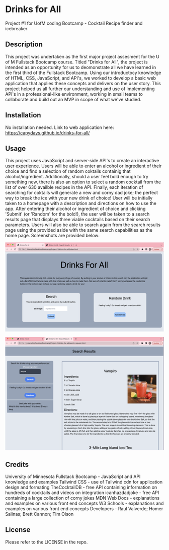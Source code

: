 # Drinks for All
Project #1 for UofM coding Bootcamp - Cocktail Recipe finder and icebreaker

## Description

This project was undertaken as the first major project assesment for the U of M Fullstack Bootcamp course. Titled "Drinks for All", the project is intended as an opportunity for us to deomonstrate all we have learned in the first third of the Fullstack Bootcamp. Using our introductocy knowledge of HTML, CSS, JavaScript, and API's, we worked to develop a basic web application that applies these concepts and delivers on the user story. This project helped us all further our understanding and use of implementing API's in a professional-like environment, working in small teams to collaborate and build out an MVP in scope of what we've studied.

## Installation

No installation needed. Link to web application here: https://capydays.github.io/drinks-for-all/

## Usage

This project uses JavaScript and server-side API's to create an interactive user experience. Users will be able to enter an alcohol or ingredient of their choice and find a selection of random coktails containig that alcohol/ingredient. Additionally, should a user feel bold enough to try something new, there is also an option to select a random cocktail from the list of over 630 availble recipes in the API. Finally, each iteration of searching for coktails will generate a new and corny dad joke; the perfect way to break the ice with your new drink of choice! User will be initially taken to a homepage with a description and directions on how to use the app. After entering their alcohol or ingredient of choice and clicking 'Submit' (or 'Random' for the bold!), the user will be taken to a search results page that displays three viable cocktails based on their search parameters. Users will also be able to search again from the search results page using the provided aside with the same search capabilities as the home page. Screenshots are provided below:

![Drinks for All Homepage](./assets/images/Home-page.png)

![Drinks for All Search Results page](./assets/images/Search-page.png)


## Credits

University of Minnesota Fullstack Bootcamp - JavaScript and API knowledge and examples
Tailwind CSS - use of Tailwind cdn for application design and formating
TheCocktailDB - free API containing information on hundreds of cocktails and videos on integration
icanhazdadjoke - free API containing a large collection of corny jokes
MDN Web Docs - explanations and examples on various front end concepts
W3 Schools - explanations and examples on various front end concepts
Developers - Raul Valverde; Homer Salinas; Brett Cannon; Tim Olson


## License

Please refer to the LICENSE in the repo.
